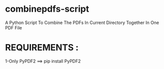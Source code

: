 # combinepdfs-script
A Python Script To Combine The PDFs In Current Directory Together In One PDF File

REQUIREMENTS :
======================
1-Only PyPDF2 ==> pip install PyPDF2
